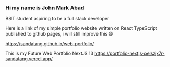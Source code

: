 ### Hi my name is John Mark Abad
 BSIT student aspiring to be a full stack developer
 
 Here is a link of my simple portfolio website written on React TypeScript 
 published to github pages, i will still improve this 😄
 
 https://sandatang.github.io/web-portfolio/

 This is my Future Web Portfolio NextJS 13 https://portfolio-nextjs-oelszjx7r-sandatang.vercel.app/
<!--
**Sandatang/Sandatang** is a ✨ _special_ ✨ repository because its `README.md` (this file) appears on your GitHub profile.

Here are some ideas to get you started:

- 🔭 I’m currently working on ...
- 🌱 I’m currently learning ...
- 👯 I’m looking to collaborate on ...
- 🤔 I’m looking for help with ...
- 💬 Ask me about ...
- 📫 How to reach me: ...
- 😄 Pronouns: ...
- ⚡ Fun fact: ...
-->
